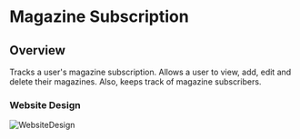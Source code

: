 # Magazine Subscription

## Overview
Tracks a user's magazine subscription. Allows a user to view, add, edit and delete their magazines. Also, keeps track of magazine subscribers.



### Website Design

![WebsiteDesign](https://github.com/hannahyoo99/PythonFlask_Personal_Project_Public/assets/109314038/8d0d4c91-a2fd-4336-9fd2-33d10a5282cf)
